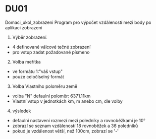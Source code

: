 # DU01
Domaci_ukol_zobrazeni
Program pro výpočet vzdáleností mezi body po aplikaci zobrazení

1) Výběr zobrazení:

 - 4 definované válcové tečné zobrazení
 - pro vstup zadat požadované písmeno

2) Volba meřítka

 - ve formátu 1:"váš vstup"
 - pouze celočíselný formát 

3) Volba Vlastního poloměru země
 
 - volba "N" defaulní poloměr: 6371.11km
 - Vlastní vstup v jednotkách km, m anebo cm, dle volby

4) výsledek
 
- defaulní nastavení rozmezí mezi poledníky a rovnoběžkami je 10°
- zobrazí se seznam vzdáleností 18 rovnoběžek a 36 poledníků
- pokud je vzdálenost větší, než 100cm, zobrazí se '-'
